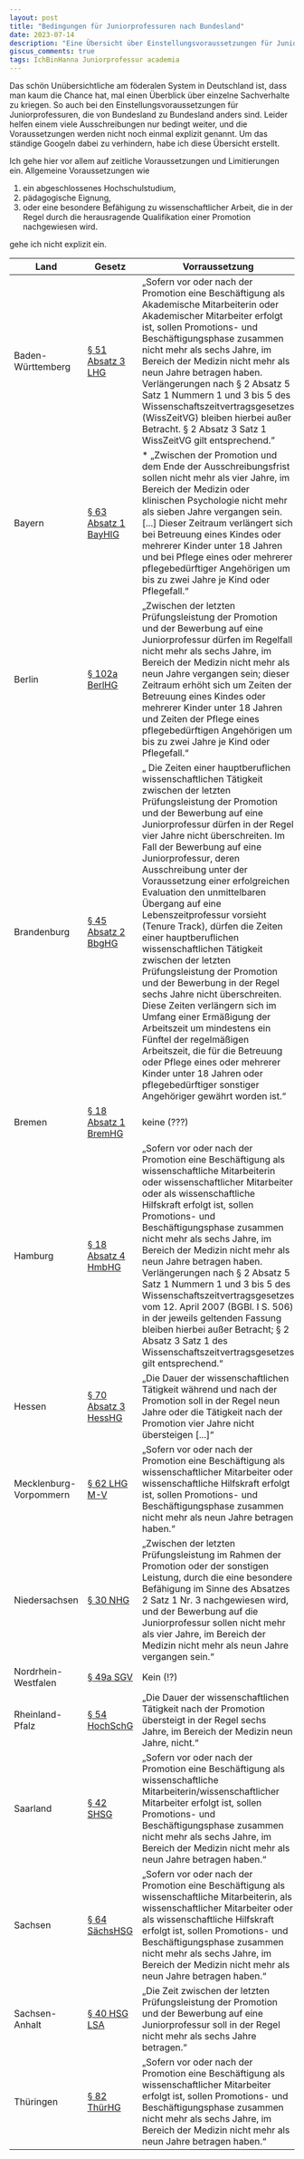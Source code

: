 ```yaml
---
layout: post
title: "Bedingungen für Juniorprofessuren nach Bundesland"
date: 2023-07-14
description: "Eine Übersicht über Einstellungsvoraussetzungen für Juniorprofessuren."
giscus_comments: true
tags: IchBinHanna Juniorprofessur academia
---
```

Das schön Unübersichtliche am föderalen System in Deutschland ist, dass man kaum die Chance hat, mal einen Überblick über einzelne Sachverhalte zu kriegen. So auch bei den Einstellungsvoraussetzungen für Juniorprofessuren, die von Bundesland zu Bundesland anders sind. Leider helfen einem viele Ausschreibungen nur bedingt weiter, und die Voraussetzungen werden nicht noch einmal explizit genannt. Um das ständige Googeln dabei zu verhindern, habe ich diese Übersicht erstellt.

Ich gehe hier vor allem auf zeitliche Voraussetzungen und Limitierungen ein. Allgemeine Voraussetzungen wie

1.    ein abgeschlossenes Hochschulstudium,
2.    pädagogische Eignung,
3.    oder eine besondere Befähigung zu wissenschaftlicher Arbeit, die in der Regel durch die herausragende Qualifikation einer Promotion nachgewiesen wird.

gehe ich nicht explizit ein.

| Land | Gesetz | Vorraussetzung |
|---|---|---|
| Baden-Württemberg | [§ 51 Absatz 3 LHG](https://www.landesrecht-bw.de/jportal/?quelle=jlink&docid=jlr-HSchulGBWV28P51&psml=bsbawueprod.psml&max=true) | „Sofern vor oder nach der Promotion eine Beschäftigung als Akademische Mitarbeiterin oder Akademischer Mitarbeiter erfolgt ist, sollen Promotions- und Beschäftigungsphase zusammen nicht mehr als sechs Jahre, im Bereich der Medizin nicht mehr als neun Jahre betragen haben. Verlängerungen nach § 2 Absatz 5 Satz 1 Nummern 1 und 3 bis 5 des Wissenschaftszeitvertragsgesetzes (WissZeitVG) bleiben hierbei außer Betracht. § 2 Absatz 3 Satz 1 WissZeitVG gilt entsprechend.”|
| Bayern | [§ 63 Absatz 1 BayHIG](https://www.gesetze-bayern.de/Content/Document/BayHIG-63) | * „Zwischen der Promotion und dem Ende der Ausschreibungsfrist sollen nicht mehr als vier Jahre, im Bereich der Medizin oder klinischen Psychologie nicht mehr als sieben Jahre vergangen sein. [...] Dieser Zeitraum verlängert sich bei Betreuung eines Kindes oder mehrerer Kinder unter 18 Jahren und bei Pflege eines oder mehrerer pflegebedürftiger Angehörigen um bis zu zwei Jahre je Kind oder Pflegefall.“ |
| Berlin | [§ 102a BerlHG](https://gesetze.berlin.de/bsbe/document/jlr-HSchulGBE2011V27P102a) | „Zwischen der letzten Prüfungsleistung der Promotion und der Bewerbung auf eine Juniorprofessur dürfen im Regelfall nicht mehr als sechs Jahre, im Bereich der Medizin nicht mehr als neun Jahre vergangen sein; dieser Zeitraum erhöht sich um Zeiten der Betreuung eines Kindes oder mehrerer Kinder unter 18 Jahren und Zeiten der Pflege eines pflegebedürftigen Angehörigen um bis zu zwei Jahre je Kind oder Pflegefall.“ |
| Brandenburg | [§ 45 Absatz 2 BbgHG](https://bravors.brandenburg.de/gesetze/bbghg#45) | „ Die Zeiten einer hauptberuflichen wissenschaftlichen Tätigkeit zwischen der letzten Prüfungsleistung der Promotion und der Bewerbung auf eine Juniorprofessur dürfen in der Regel vier Jahre nicht überschreiten. Im Fall der Bewerbung auf eine Juniorprofessur, deren Ausschreibung unter der Voraussetzung einer erfolgreichen Evaluation den unmittelbaren Übergang auf eine Lebenszeitprofessur vorsieht (Tenure Track), dürfen die Zeiten einer hauptberuflichen wissenschaftlichen Tätigkeit zwischen der letzten Prüfungsleistung der Promotion und der Bewerbung in der Regel sechs Jahre nicht überschreiten. Diese Zeiten verlängern sich im Umfang einer Ermäßigung der Arbeitszeit um mindestens ein Fünftel der regelmäßigen Arbeitszeit, die für die Betreuung oder Pflege eines oder mehrerer Kinder unter 18 Jahren oder pflegebedürftiger sonstiger Angehöriger gewährt worden ist.“ |
| Bremen | [§ 18 Absatz 1 BremHG](https://www.transparenz.bremen.de/metainformationen/bremisches-hochschulgesetz-in-der-fassung-vom-9-mai-2007-190931?asl=bremen203_tpgesetz.c.55340.de&template=20_gp_ifg_meta_detail_d#jlr-HSchulGBR2007V23P18) | keine (???) |
| Hamburg | [§ 18 Absatz 4 HmbHG](https://www.landesrecht-hamburg.de/bsha/document/jlr-HSchulGHAV28P18) | „Sofern vor oder nach der Promotion eine Beschäftigung als wissenschaftliche Mitarbeiterin oder wissenschaftlicher Mitarbeiter oder als wissenschaftliche Hilfskraft erfolgt ist, sollen Promotions- und Beschäftigungsphase zusammen nicht mehr als sechs Jahre, im Bereich der Medizin nicht mehr als neun Jahre betragen haben. Verlängerungen nach § 2 Absatz 5 Satz 1 Nummern 1 und 3 bis 5 des Wissenschaftszeitvertragsgesetzes vom 12. April 2007 (BGBl. I S. 506) in der jeweils geltenden Fassung bleiben hierbei außer Betracht; § 2 Absatz 3 Satz 1 des Wissenschaftszeitvertragsgesetzes gilt entsprechend.“ |
| Hessen | [§ 70 Absatz 3 HessHG](https://www.rv.hessenrecht.hessen.de/bshe/document/jlr-HSchulGHE2022pP70) | „Die Dauer der wissenschaftlichen Tätigkeit während und nach der Promotion soll in der Regel neun Jahre oder die Tätigkeit nach der Promotion vier Jahre nicht übersteigen [...]“ |
| Mecklenburg-Vorpommern |[§ 62 LHG M-V](https://www.lexsoft.de/cgi-bin/lexsoft/justizportal_nrw.cgi?xid=188048,63) | „Sofern vor oder nach der Promotion eine Beschäftigung als wissenschaftlicher Mitarbeiter oder wissenschaftliche Hilfskraft erfolgt ist, sollen Promotions- und Beschäftigungsphase zusammen nicht mehr als neun Jahre betragen haben.“
| Niedersachsen | [§ 30 NHG](https://www.lexsoft.de/cgi-bin/lexsoft/justizportal_nrw.cgi?xid=173062,31) | „Zwischen der letzten Prüfungsleistung im Rahmen der Promotion oder der sonstigen Leistung, durch die eine besondere Befähigung im Sinne des Absatzes 2 Satz 1 Nr. 3 nachgewiesen wird, und der Bewerbung auf die Juniorprofessur sollen nicht mehr als vier Jahre, im Bereich der Medizin nicht mehr als neun Jahre vergangen sein.“
| Nordrhein-Westfalen | [§ 49a SGV](https://recht.nrw.de/lmi/owa/br_bes_detail?sg=0&menu=0&bes_id=4877&anw_nr=2&aufgehoben=N&det_id=337709) | Kein (!?)
| Rheinland-Pfalz | [§ 54 HochSchG](https://landesrecht.rlp.de/bsrp/document/jlr-HSchulGRP2020V3P54) | „Die Dauer der wissenschaftlichen Tätigkeit nach der Promotion übersteigt in der Regel sechs Jahre, im Bereich der Medizin neun Jahre, nicht.“
| Saarland | [§ 42 SHSG](https://www.lexsoft.de/cgi-bin/lexsoft/justizportal_nrw.cgi?xid=7725001,43) | „Sofern vor oder nach der Promotion eine Beschäftigung als wissenschaftliche Mitarbeiterin/wissenschaftlicher Mitarbeiter erfolgt ist, sollen Promotions- und Beschäftigungsphase zusammen nicht mehr als sechs Jahre, im Bereich der Medizin nicht mehr als neun Jahre betragen haben.“
| Sachsen | [§ 64 SächsHSG](https://www.revosax.sachsen.de/vorschrift/19986-Saechsisches-Hochschulgesetz#p64) | „Sofern vor oder nach der Promotion eine Beschäftigung als wissenschaftliche Mitarbeiterin, als wissenschaftlicher Mitarbeiter oder als wissenschaftliche Hilfskraft erfolgt ist, sollen Promotions- und Beschäftigungsphase zusammen nicht mehr als sechs Jahre, im Bereich der Medizin nicht mehr als neun Jahre betragen haben.“
| Sachsen-Anhalt | [§ 40 HSG LSA](https://www.lexsoft.de/cgi-bin/lexsoft/justizportal_nrw.cgi?xid=316473,41) | „Die Zeit zwischen der letzten Prüfungsleistung der Promotion und der Bewerbung auf eine Juniorprofessur soll in der Regel nicht mehr als sechs Jahre betragen.“
| Thüringen | [§ 82 ThürHG](https://www.lexsoft.de/cgi-bin/lexsoft/justizportal_nrw.cgi?xid=2598713,83) | „Sofern vor oder nach der Promotion eine Beschäftigung als wissenschaftlicher Mitarbeiter erfolgt ist, sollen Promotions- und Beschäftigungsphase zusammen nicht mehr als sechs Jahre, im Bereich der Medizin nicht mehr als neun Jahre betragen haben.“
